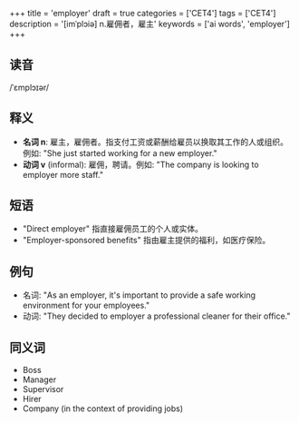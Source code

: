 +++
title = 'employer'
draft = true
categories = ['CET4']
tags = ['CET4']
description = '[imˈplɔiə] n.雇佣者，雇主'
keywords = ['ai words', 'employer']
+++

## 读音
/ˈɛmplɔɪər/

## 释义
- **名词 n**: 雇主，雇佣者。指支付工资或薪酬给雇员以换取其工作的人或组织。例如: "She just started working for a new employer."
- **动词 v** (informal): 雇佣，聘请。例如: "The company is looking to employer more staff."

## 短语
- "Direct employer" 指直接雇佣员工的个人或实体。
- "Employer-sponsored benefits" 指由雇主提供的福利，如医疗保险。

## 例句
- 名词: "As an employer, it's important to provide a safe working environment for your employees."
- 动词: "They decided to employer a professional cleaner for their office."

## 同义词
- Boss
- Manager
- Supervisor
- Hirer
- Company (in the context of providing jobs)
